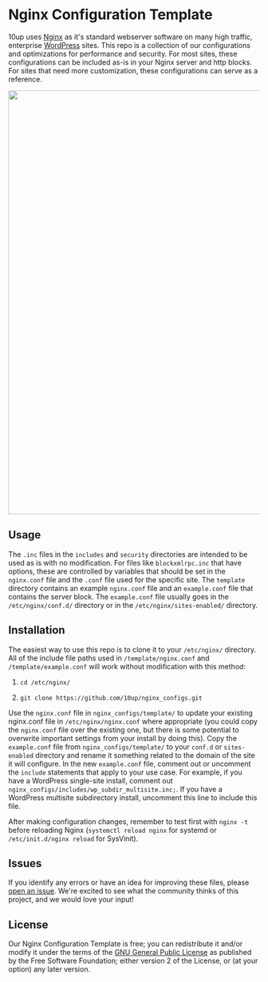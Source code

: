 Nginx Configuration Template
========

10up uses [Nginx](http://nginx.org/) as it's standard webserver software on many high traffic, enterprise [WordPress](http://wordpress.org/) sites.  This repo is a collection of our configurations and optimizations for performance and security.  For most sites, these configurations can be included as-is in your Nginx server and http blocks.  For sites that need more customization, these configurations can serve as a reference.  

<p align="center">
<a href="http://10up.com/contact/"><img src="https://10up.com/uploads/2016/10/10up-Github-Banner.png" width="850"></a>
</p>

## Usage
The `.inc` files in the `includes` and `security` directories are intended to be used as is with no modification.  For files like `blockxmlrpc.inc` that have options, these are controlled by variables that should be set in the `nginx.conf` file and the `.conf` file used for the specific site.  The `template` directory contains an example `nginx.conf` file and an `example.conf` file that contains the server block.  The `example.conf` file usually goes in the `/etc/nginx/conf.d/` directory or in the `/etc/nginx/sites-enabled/` directory.   

## Installation
The easiest way to use this repo is to clone it to your `/etc/nginx/` directory. All of the include file paths used in `/template/nginx.conf` and `/template/example.conf` will work without modification with this method:

1. `cd /etc/nginx/`

2.  `git clone https://github.com/10up/nginx_configs.git`

Use the `nginx.conf` file in `nginx_configs/template/` to update your existing nginx.conf file in `/etc/nginx/nginx.conf` where appropriate (you could copy the `nginx.conf` file over the existing one, but there is some potential to overwrite important settings from your install by doing this).  Copy the `example.conf` file from `nginx_configs/template/` to your `conf.d` or `sites-enabled` directory and rename it something related to the domain of the site it will configure.  In the new `example.conf` file, comment out or uncomment the `include` statements that apply to your use case.  For example, if you have a WordPress single-site install, comment out `nginx_configs/includes/wp_subdir_multisite.inc;`.  If you have a WordPress multisite subdirectory install, uncomment this line to include this file.  

After making configuration changes, remember to test first with `nginx -t` before reloading Nginx (`systemctl reload nginx` for systemd or `/etc/init.d/nginx reload` for SysVinit).

## Issues

If you identify any errors or have an idea for improving these files, please [open an issue](https://github.com/10up/nginx_configs/issues). We're excited to see what the community thinks of this project, and we would love your input!

## License

Our Nginx Configuration Template is free; you can redistribute it and/or modify it under the terms of the [GNU General Public License](http://www.gnu.org/licenses/gpl-2.0.html) as published by the Free Software Foundation; either version 2 of the License, or (at your option) any later version.
